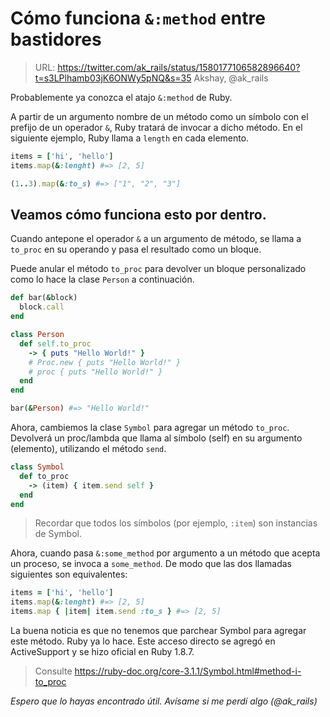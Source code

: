 
# Cómo funciona `&:method` entre bastidores

> URL: https://twitter.com/ak_rails/status/1580177106582896640?t=s3LPlhamb03jK6ONWy5pNQ&s=35
> Akshay, @ak_rails

Probablemente ya conozca el atajo `&:method` de Ruby.

A partir de un argumento nombre de un método como un símbolo con el prefijo de un operador `&`, Ruby tratará de invocar a dicho método. En el siguiente ejemplo, Ruby llama a `length` en cada elemento.

```ruby
items = ['hi', 'hello']
items.map(&:lenght) #=> [2, 5]

(1..3).map(&:to_s) #=> ["1", "2", "3"]
```

## Veamos cómo funciona esto por dentro.

Cuando antepone el operador `&` a un argumento de método, se llama a `to_proc` en su operando y pasa el resultado como un bloque.

Puede anular el método `to_proc` para devolver un bloque personalizado como lo hace la clase `Person` a continuación.

```ruby
def bar(&block)
  block.call
end

class Person
  def self.to_proc
    -> { puts "Hello World!" }
    # Proc.new { puts "Hello World!" }
    # proc { puts "Hello World!" }
  end
end

bar(&Person) #=> "Hello World!"
```

Ahora, cambiemos la clase `Symbol` para agregar un método `to_proc`. Devolverá un proc/lambda que llama al símbolo (self) en su argumento (elemento), utilizando el método `send`.

```ruby
class Symbol
  def to_proc
    -> (item) { item.send self }
  end
end
```

> Recordar que todos los símbolos (por ejemplo, `:item`) son instancias de Symbol.

Ahora, cuando pasa `&:some_method` por argumento a un método que acepta un proceso, se invoca a `some_method`. De modo que las dos llamadas siguientes son equivalentes:

```ruby
items = ['hi', 'hello']
items.map(&:lenght) #=> [2, 5]
items.map { |item| item.send :to_s } #=> [2, 5]
```

La buena noticia es que no tenemos que parchear Symbol para agregar este método. Ruby ya lo hace. Este acceso directo se agregó en ActiveSupport y se hizo oficial en Ruby 1.8.7.

> Consulte https://ruby-doc.org/core-3.1.1/Symbol.html#method-i-to_proc

_Espero que lo hayas encontrado útil. Avísame si me perdí algo (@ak_rails)_
